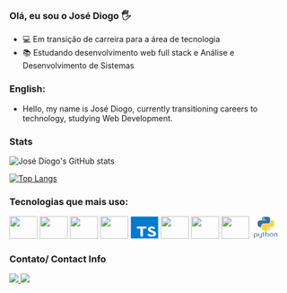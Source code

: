 ### Olá, eu sou o José Diogo 🖐️
- 💻 Em transição de carreira para a área de tecnologia
- 📚 Estudando desenvolvimento web full stack e Análise e Desenvolvimento de Sistemas 

### English:
- Hello, my name is José Diogo, currently transitioning careers to technology, studying Web Development.

### Stats
![José Diogo's GitHub stats](https://github-readme-stats.vercel.app/api?username=LobatoDiogo&show_icons=true&theme=tokyonight)

[![Top Langs](https://github-readme-stats.vercel.app/api/top-langs/?username=LobatoDiogo&layout=donut&theme=tokyonight)](https://github.com/LobatoDiogo/github-readme-stats)


### Tecnologias que mais uso:
<div style="display: inline_block" >
 <img height="40" width="50" src="https://user-images.githubusercontent.com/74669052/211087975-24a37e4c-1cdf-40ff-9cfd-8f9f9b3a2132.svg" />
 <img height="40" width="50" src="https://user-images.githubusercontent.com/74669052/211087011-aeaceb87-67f7-4978-a428-769ed7af68c5.svg" />
 <img height="40" width="50" src="https://user-images.githubusercontent.com/74669052/211087772-448ba331-0d6b-4e26-a6ec-be37fec3332f.svg" />
 <img height="40" width="50"  src="https://user-images.githubusercontent.com/74669052/211086619-13222ff8-bbd0-451e-9d66-73ba3cc28e3b.svg" />
 <img height="40" width="50"  src="https://github.com/devicons/devicon/blob/v2.15.1/icons/typescript/typescript-original.svg" />
 <img height="40" width="50" src="https://cdn.jsdelivr.net/gh/devicons/devicon/icons/nodejs/nodejs-original.svg" />
 <img height="40" width="50" src="https://cdn.jsdelivr.net/gh/devicons/devicon/icons/mysql/mysql-original.svg" />
 <img height="40" width="50" src="https://cdn.jsdelivr.net/gh/devicons/devicon/icons/docker/docker-plain-wordmark.svg" />
 <img height="40" width="50" src="https://github.com/devicons/devicon/blob/v2.15.1/icons/python/python-original-wordmark.svg" />
</div>

### Contato/ Contact Info
<div style="display: inline_block" >
  <a href="https://www.linkedin.com/in/jose-diogo-lobato/" >
    <img src="https://img.shields.io/badge/LinkedIn-0077B5?style=for-the-badge&logo=linkedin&logoColor=white" />
  </a>
  <a href="mailto:jdiogolobato@gmail.com" />
    <img src="https://img.shields.io/badge/Gmail-D14836?style=for-the-badge&logo=gmail&logoColor=white" />
  </a>
</div>
